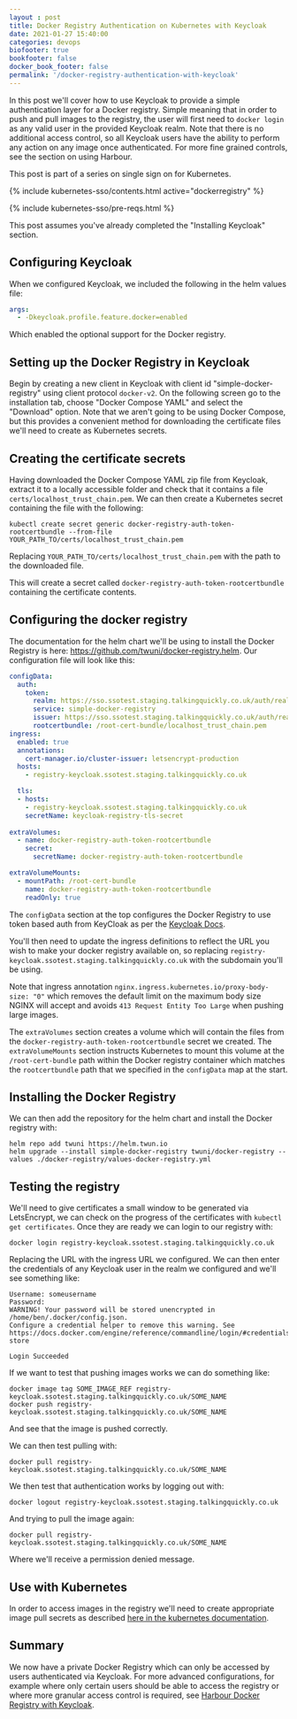 ```yaml
---
layout : post
title: Docker Registry Authentication on Kubernetes with Keycloak
date: 2021-01-27 15:40:00
categories: devops
biofooter: true
bookfooter: false
docker_book_footer: false
permalink: '/docker-registry-authentication-with-keycloak'
---
```


In this post we'll cover how to use Keycloak to provide a simple authentication layer for a Docker registry. Simple meaning that in order to push and pull images to the registry, the user will first need to `docker login` as any valid user in the provided Keycloak realm. Note that there is no additional access control, so all Keycloak users have the ability to perform any action on any image once authenticated. For more fine grained controls, see the section on using Harbour.

This post is part of a series on single sign on for Kubernetes.

<!--more-->

{% include kubernetes-sso/contents.html active="dockerregistry" %}

{% include kubernetes-sso/pre-reqs.html %}

This post assumes you've already completed the "Installing Keycloak" section.

## Configuring Keycloak

When we configured Keycloak, we included the following in the helm values file:

```yaml
args:
  - -Dkeycloak.profile.feature.docker=enabled
```

Which enabled the optional support for the Docker registry.

## Setting up the Docker Registry in Keycloak

Begin by creating a new client in Keycloak with client id "simple-docker-registry" using client protocol `docker-v2`. On the following screen go to the installation tab, choose "Docker Compose YAML" and select the "Download" option. Note that we aren't going to be using Docker Compose, but this provides a convenient method for downloading the certificate files we'll need to create as Kubernetes secrets.

## Creating the certificate secrets

Having downloaded the Docker Compose YAML zip file from Keycloak, extract it to a locally accessible folder and check that it contains a file `certs/localhost_trust_chain.pem`. We can then create a Kubernetes secret containing the file with the following:

```
kubectl create secret generic docker-registry-auth-token-rootcertbundle --from-file YOUR_PATH_TO/certs/localhost_trust_chain.pem
```

Replacing `YOUR_PATH_TO/certs/localhost_trust_chain.pem` with the path to the downloaded file.

This will create a secret called `docker-registry-auth-token-rootcertbundle` containing the certificate contents.

## Configuring the docker registry

The documentation for the helm chart we'll be using to install the Docker Registry is here: <https://github.com/twuni/docker-registry.helm>. Our configuration file will look like this:

```yaml
configData:
  auth:
    token:
      realm: https://sso.ssotest.staging.talkingquickly.co.uk/auth/realms/master/protocol/docker-v2/auth
      service: simple-docker-registry
      issuer: https://sso.ssotest.staging.talkingquickly.co.uk/auth/realms/master
      rootcertbundle: /root-cert-bundle/localhost_trust_chain.pem
ingress:
  enabled: true
  annotations:
    cert-manager.io/cluster-issuer: letsencrypt-production
  hosts:
    - registry-keycloak.ssotest.staging.talkingquickly.co.uk

  tls:
  - hosts:
    - registry-keycloak.ssotest.staging.talkingquickly.co.uk
    secretName: keycloak-registry-tls-secret
    
extraVolumes:
  - name: docker-registry-auth-token-rootcertbundle
    secret:
      secretName: docker-registry-auth-token-rootcertbundle

extraVolumeMounts:
  - mountPath: /root-cert-bundle
    name: docker-registry-auth-token-rootcertbundle
    readOnly: true
```

The `configData` section at the top configures the Docker Registry to use token based auth from KeyCloak as per the [Keycloak Docs](https://www.keycloak.org/docs/4.8/securing_apps/#docker-registry-configuration).

You'll then need to update the ingress definitions to reflect the URL you wish to make your docker registry available on, so replacing `registry-keycloak.ssotest.staging.talkingquickly.co.uk` with the subdomain you'll be using.

Note that ingress annotation `nginx.ingress.kubernetes.io/proxy-body-size: "0"` which removes the default limit on the maximum body size NGINX will accept and avoids `413 Request Entity Too Large` when pushing large images.

The `extraVolumes` section creates a volume which will contain the files from the `docker-registry-auth-token-rootcertbundle` secret we created. The `extraVolumeMounts` section instructs Kubernetes to mount this volume at the `/root-cert-bundle` path within the Docker registry container which matches the `rootcertbundle` path that we specified in the `configData` map at the start.

## Installing the Docker Registry

We can then add the repository for the helm chart and install the Docker registry with:

```
helm repo add twuni https://helm.twun.io
helm upgrade --install simple-docker-registry twuni/docker-registry --values ./docker-registry/values-docker-registry.yml
```

## Testing the registry

We'll need to give certificates a small window to be generated via LetsEncrypt, we can check on the progress of the certificates with `kubectl get certificates`. Once they are ready we can login to our registry with:

```
docker login registry-keycloak.ssotest.staging.talkingquickly.co.uk
```

Replacing the URL with the ingress URL we configured. We can then enter the credentials of any Keycloak user in the realm we configured and we'll see something like:

```
Username: someusername
Password:
WARNING! Your password will be stored unencrypted in /home/ben/.docker/config.json.
Configure a credential helper to remove this warning. See
https://docs.docker.com/engine/reference/commandline/login/#credentials-store

Login Succeeded
```

If we want to test that pushing images works we can do something like:

```
docker image tag SOME_IMAGE_REF registry-keycloak.ssotest.staging.talkingquickly.co.uk/SOME_NAME
docker push registry-keycloak.ssotest.staging.talkingquickly.co.uk/SOME_NAME
```

And see that the image is pushed correctly.

We can then test pulling with:

```
docker pull registry-keycloak.ssotest.staging.talkingquickly.co.uk/SOME_NAME
```

We then test that authentication works by logging out with:

```
docker logout registry-keycloak.ssotest.staging.talkingquickly.co.uk
```

And trying to pull the image again:

```
docker pull registry-keycloak.ssotest.staging.talkingquickly.co.uk/SOME_NAME
```

Where we'll receive a permission denied message.

## Use with Kubernetes

In order to access images in the registry we'll need to create appropriate image pull secrets as described [here in the kubernetes documentation](https://kubernetes.io/docs/tasks/configure-pod-container/pull-image-private-registry/).

## Summary

We now have a private Docker Registry which can only be accessed by users authenticated via Keycloak. For more advanced configurations, for example where only certain users should be able to access the registry or where more granular access control is required, see [Harbour Docker Registry with Keycloak](@TODO).
